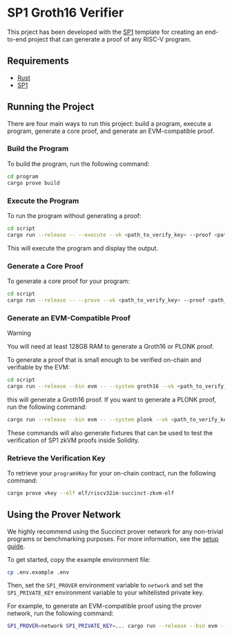# SP1 Groth16 Verifier

This prject has been developed with the [SP1](https://github.com/succinctlabs/sp1) template for creating an end-to-end project
that can generate a proof of any RISC-V program.

## Requirements

- [Rust](https://rustup.rs/)
- [SP1](https://docs.succinct.xyz/getting-started/install.html)

## Running the Project

There are four main ways to run this project: build a program, execute a program, generate a core proof, and
generate an EVM-compatible proof.

### Build the Program

To build the program, run the following command:

```sh
cd program
cargo prove build
```

### Execute the Program

To run the program without generating a proof:

```sh
cd script
cargo run --release -- --execute --vk <path_to_verify_key> --proof <path_to_proof> --inputs <path_to_public_inputs>
```

This will execute the program and display the output.

### Generate a Core Proof

To generate a core proof for your program:

```sh
cd script
cargo run --release -- --prove --vk <path_to_verify_key> --proof <path_to_proof> --inputs <path_to_public_inputs>
```

### Generate an EVM-Compatible Proof

> [!WARNING]
> You will need at least 128GB RAM to generate a Groth16 or PLONK proof.

To generate a proof that is small enough to be verified on-chain and verifiable by the EVM:

```sh
cd script
cargo run --release --bin evm -- --system groth16 --vk <path_to_verify_key> --proof <path_to_proof> --inputs <path_to_public_inputs>
```

this will generate a Groth16 proof. If you want to generate a PLONK proof, run the following command:

```sh
cargo run --release --bin evm -- --system plonk --vk <path_to_verify_key> --proof <path_to_proof> --inputs <path_to_public_inputs>
```

These commands will also generate fixtures that can be used to test the verification of SP1 zkVM proofs
inside Solidity.

### Retrieve the Verification Key

To retrieve your `programVKey` for your on-chain contract, run the following command:

```sh
cargo prove vkey --elf elf/riscv32im-succinct-zkvm-elf
```

## Using the Prover Network

We highly recommend using the Succinct prover network for any non-trivial programs or benchmarking purposes. For more information, see the [setup guide](https://docs.succinct.xyz/generating-proofs/prover-network.html).

To get started, copy the example environment file:

```sh
cp .env.example .env
```

Then, set the `SP1_PROVER` environment variable to `network` and set the `SP1_PRIVATE_KEY`
environment variable to your whitelisted private key.

For example, to generate an EVM-compatible proof using the prover network, run the following
command:

```sh
SP1_PROVER=network SP1_PRIVATE_KEY=... cargo run --release --bin evm --vk <path_to_verify_key> --proof <path_to_proof> --inputs <path_to_public_inputs>
```